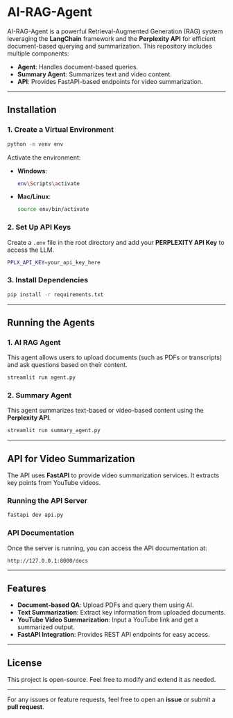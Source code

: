 # AI-RAG-Agent

AI-RAG-Agent is a powerful Retrieval-Augmented Generation (RAG) system leveraging the **LangChain** framework and the **Perplexity API** for efficient document-based querying and summarization. This repository includes multiple components:

- **Agent**: Handles document-based queries.
- **Summary Agent**: Summarizes text and video content.
- **API**: Provides FastAPI-based endpoints for video summarization.

---

## Installation

### 1. Create a Virtual Environment
```sh
python -m venv env
```
Activate the environment:
- **Windows**:
  ```sh
  env\Scripts\activate
  ```
- **Mac/Linux**:
  ```sh
  source env/bin/activate
  ```

### 2. Set Up API Keys
Create a `.env` file in the root directory and add your **PERPLEXITY API Key** to access the LLM.
```sh
PPLX_API_KEY=your_api_key_here
```

### 3. Install Dependencies
```sh
pip install -r requirements.txt
```

---

## Running the Agents

### 1. AI RAG Agent
This agent allows users to upload documents (such as PDFs or transcripts) and ask questions based on their content.
```sh
streamlit run agent.py
```

### 2. Summary Agent
This agent summarizes text-based or video-based content using the **Perplexity API**.
```sh
streamlit run summary_agent.py
```

---

## API for Video Summarization

The API uses **FastAPI** to provide video summarization services. It extracts key points from YouTube videos.

### Running the API Server
```sh
fastapi dev api.py
```

### API Documentation
Once the server is running, you can access the API documentation at:
```
http://127.0.0.1:8000/docs
```

---

## Features
- **Document-based QA**: Upload PDFs and query them using AI.
- **Text Summarization**: Extract key information from uploaded documents.
- **YouTube Video Summarization**: Input a YouTube link and get a summarized output.
- **FastAPI Integration**: Provides REST API endpoints for easy access.

---

## License
This project is open-source. Feel free to modify and extend it as needed.

---


For any issues or feature requests, feel free to open an **issue** or submit a **pull request**.




